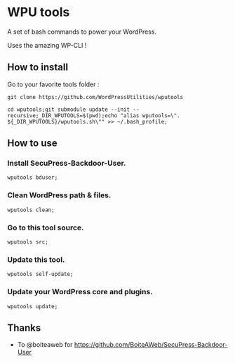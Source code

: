 # WPU tools

A set of bash commands to power your WordPress.

Uses the amazing WP-CLI !

## How to install

Go to your favorite tools folder :

```git clone https://github.com/WordPressUtilities/wputools```

```cd wputools;git submodule update --init --recursive;_DIR_WPUTOOLS=$(pwd);echo "alias wputools=\". ${_DIR_WPUTOOLS}/wputools.sh\"" >> ~/.bash_profile;```

## How to use

### Install SecuPress-Backdoor-User.

`wputools bduser;`

### Clean WordPress path & files.

`wputools clean;`

### Go to this tool source.

`wputools src;`

### Update this tool.

`wputools self-update;`

### Update your WordPress core and plugins.

`wputools update;`

## Thanks

* To @boiteaweb for https://github.com/BoiteAWeb/SecuPress-Backdoor-User
